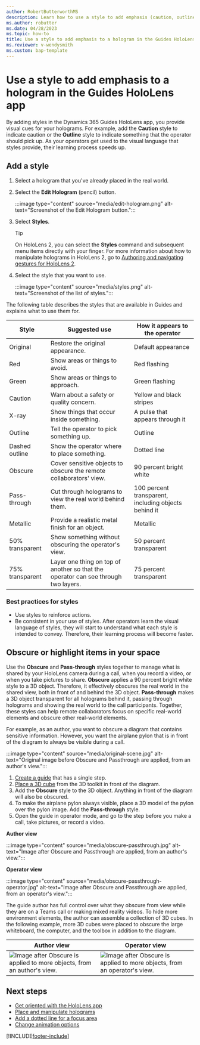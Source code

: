 ```yaml
---
author: RobertButterworthMS
description: Learn how to use a style to add emphasis (caution, outline, or obscure) to a hologram in the Dynamics 365 Guides HoloLens app.
ms.author: robutter
ms.date: 04/28/2023
ms.topic: how-to
title: Use a style to add emphasis to a hologram in the Guides HoloLens app
ms.reviewer: v-wendysmith
ms.custom: bap-template
---
```


# Use a style to add emphasis to a hologram in the Guides HoloLens app

By adding styles in the Dynamics 365 Guides HoloLens app, you provide visual cues for your holograms. For example, add the **Caution** style to indicate caution or the **Outline** style to indicate something that the operator should pick up. As your operators get used to the visual language that styles provide, their learning process speeds up.

## Add a style

1. Select a hologram that you've already placed in the real world.
1. Select the **Edit Hologram** (pencil) button.

    :::image type="content" source="media/edit-hologram.png" alt-text="Screenshot of the Edit Hologram button.":::

1. Select **Styles**.

    > [!TIP]
    > On HoloLens 2, you can select the **Styles** command and subsequent menu items directly with your finger. For more information about how to manipulate holograms in HoloLens 2, go to [Authoring and navigating gestures for HoloLens 2](authoring-gestures-HL2.md).

1. Select the style that you want to use.

    :::image type="content" source="media/styles.png" alt-text="Screenshot of the list of styles.":::

The following table describes the styles that are available in Guides and explains what to use them for.

| Style | Suggested use | How it appears to the operator |
|---|---|---|
| Original | Restore the original appearance. | Default appearance |
| Red | Show areas or things to avoid. | Red flashing |
| Green | Show areas or things to approach. | Green flashing |
| Caution | Warn about a safety or quality concern. | Yellow and black stripes |
| X-ray | Show things that occur inside something. | A pulse that appears through it |
| Outline | Tell the operator to pick something up. | Outline |
| Dashed outline | Show the operator where to place something. | Dotted line |
| Obscure | Cover sensitive objects to obscure the remote collaborators' view. | 90 percent bright white |
| Pass-through | Cut through holograms to view the real world behind them. | 100 percent transparent, including objects behind it |
| Metallic | Provide a realistic metal finish for an object. | Metallic |
| 50% transparent | Show something without obscuring the operator's view. | 50 percent transparent |
| 75% transparent | Layer one thing on top of another so that the operator can see through two layers. | 75 percent transparent |

<!-- The styles from the operator's perspective: --->

<!-- ![All styles.](media/all-styles.PNG "All styles") --->

### Best practices for styles

- Use styles to reinforce actions.
- Be consistent in your use of styles. After operators learn the visual language of styles, they will start to understand what each style is intended to convey. Therefore, their learning process will become faster.

## Obscure or highlight items in your space

Use the **Obscure** and **Pass-through** styles together to manage what is shared by your HoloLens camera during a call, when you record a video, or when you take pictures to share. **Obscure** applies a 90 percent bright white style to a 3D object. Therefore, it effectively obscures the real world in the shared view, both in front of and behind the 3D object. **Pass-through** makes a 3D object transparent for all holograms behind it, passing through holograms and showing the real world to the call participants. Together, these styles can help remote collaborators focus on specific real-world elements and obscure other real-world elements.

For example, as an author, you want to obscure a diagram that contains sensitive information. However, you want the airplane pylon that is in front of the diagram to always be visible during a call.

:::image type="content" source="media/original-scene.jpg" alt-text="Original image before Obscure and Passthrough are applied, from an author's view.":::

1. [Create a guide](create-guide.md) that has a single step.
1. [Place a 3D cube](pc-app-add-3D-model.md) from the 3D toolkit in front of the diagram.
1. Add the **Obscure** style to the 3D object. Anything in front of the diagram will also be obscured.
1. To make the airplane pylon always visible, place a 3D model of the pylon over the pylon image. Add the **Pass-through** style.
1. Open the guide in operator mode, and go to the step before you make a call, take pictures, or record a video.

**Author view**

:::image type="content" source="media/obscure-passthrough.jpg" alt-text="Image after Obscure and Passthrough are applied, from an author's view.":::

**Operator view**

:::image type="content" source="media/obscure-passthrough-operator.jpg" alt-text="Image after Obscure and Passthrough are applied, from an operator's view.":::

The guide author has full control over what they obscure from view while they are on a Teams call or making mixed reality videos. To hide more environment elements, the author can assemble a collection of 3D cubes. In the following example, more 3D cubes were placed to obscure the large whiteboard, the computer, and the toolbox in addition to the diagram.

| Author view | Operator view |
|---|---|
| ![Image after Obscure is applied to more objects, from an author's view.](media/obscure-passthrough-all-author.jpg) | ![Image after Obscure is applied to more objects, from an operator's view.](media/obscure-passthrough-all-operator.jpg) |

## Next steps

- [Get oriented with the HoloLens app](hololens-app-orientation.md)
- [Place and manipulate holograms](hololens-app-place-holograms.md)
- [Add a dotted line for a focus area](hololens-app-dotted-line.md)
- [Change animation options](hololens-app-animations.md)

[!INCLUDE[footer-include](../includes/footer-banner.md)]

